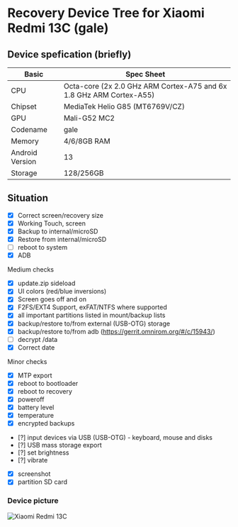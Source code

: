 # Recovery Device Tree for Xiaomi Redmi 13C (gale)
## Device spefication (briefly)
|Basic               |Spec Sheet                                                          |
|--                  |--                                                                  |
|CPU                 |Octa-core (2x 2.0 GHz ARM Cortex-A75 and 6x 1.8 GHz ARM Cortex-A55) |
|Chipset             |MediaTek Helio G85 (MT6769V/CZ)                                     |
|GPU                 |Mali-G52 MC2                                                        |
|Codename            |gale                                                                |
|Memory              |4/6/8GB RAM                                                         |
|Android Version     |13                                                                  |
|Storage             |128/256GB                                                           |

## Situation
- [X] Correct screen/recovery size
- [x] Working Touch, screen
- [X] Backup to internal/microSD
- [X] Restore from internal/microSD
- [ ] reboot to system
- [X] ADB

Medium checks
- [X] update.zip sideload
- [X] UI colors (red/blue inversions)
- [X] Screen goes off and on
- [X] F2FS/EXT4 Support, exFAT/NTFS where supported
- [X] all important partitions listed in mount/backup lists
- [X] backup/restore to/from external (USB-OTG) storage
- [X] backup/restore to/from adb (https://gerrit.omnirom.org/#/c/15943/)
- [ ] decrypt /data
- [X] Correct date

Minor checks
- [X] MTP export
- [X] reboot to bootloader
- [X] reboot to recovery
- [X] poweroff
- [X] battery level
- [X] temperature
- [X] encrypted backups
- [?] input devices via USB (USB-OTG) - keyboard, mouse and disks
- [?] USB mass storage export
- [?] set brightness
- [?] vibrate
- [X] screenshot
- [x] partition SD card

### Device picture
![Xiaomi Redmi 13C](https://fdn2.gsmarena.com/vv/pics/xiaomi/xiaomi-redmi-13c-3.jpg)
